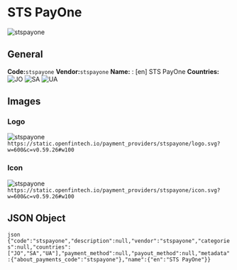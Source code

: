 # STS PayOne 
![stspayone](https://static.openfintech.io/payment_providers/stspayone/logo.svg?w=600&c=v0.59.26#w100) 
## General 
**Code:**`stspayone` 
**Vendor:**`stspayone` 
**Name:** 
:	[en] STS PayOne 
**Countries:** 
![JO](https://cdnjs.cloudflare.com/ajax/libs/flag-icon-css/3.3.0/flags/4x3/JO.svg#w24) 
![SA](https://cdnjs.cloudflare.com/ajax/libs/flag-icon-css/3.3.0/flags/4x3/SA.svg#w24) 
![UA](https://cdnjs.cloudflare.com/ajax/libs/flag-icon-css/3.3.0/flags/4x3/UA.svg#w24) 
 
## Images 
### Logo 
![stspayone](https://static.openfintech.io/payment_providers/stspayone/logo.svg?w=600&c=v0.59.26#w100) 
``` https://static.openfintech.io/payment_providers/stspayone/logo.svg?w=600&c=v0.59.26#w100 ``` 
### Icon 
![stspayone](https://static.openfintech.io/payment_providers/stspayone/icon.svg?w=600&c=v0.59.26#w100) 
``` https://static.openfintech.io/payment_providers/stspayone/icon.svg?w=600&c=v0.59.26#w100 ``` 
## JSON Object 
```json {"code":"stspayone","description":null,"vendor":"stspayone","categories":null,"countries":["JO","SA","UA"],"payment_method":null,"payout_method":null,"metadata":{"about_payments_code":"stspayone"},"name":{"en":"STS PayOne"}} ``` 
